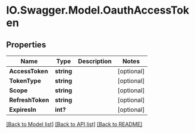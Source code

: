 # IO.Swagger.Model.OauthAccessToken
## Properties

Name | Type | Description | Notes
------------ | ------------- | ------------- | -------------
**AccessToken** | **string** |  | [optional] 
**TokenType** | **string** |  | [optional] 
**Scope** | **string** |  | [optional] 
**RefreshToken** | **string** |  | [optional] 
**ExpiresIn** | **int?** |  | [optional] 

[[Back to Model list]](../README.md#documentation-for-models) [[Back to API list]](../README.md#documentation-for-api-endpoints) [[Back to README]](../README.md)

